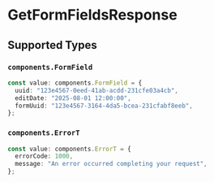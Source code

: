 # GetFormFieldsResponse


## Supported Types

### `components.FormField`

```typescript
const value: components.FormField = {
  uuid: "123e4567-0eed-41ab-acdd-231cfe03a4cb",
  editDate: "2025-08-01 12:00:00",
  formUuid: "123e4567-3164-4da5-bcea-231cfabf8eeb",
};
```

### `components.ErrorT`

```typescript
const value: components.ErrorT = {
  errorCode: 1000,
  message: "An error occurred completing your request",
};
```

